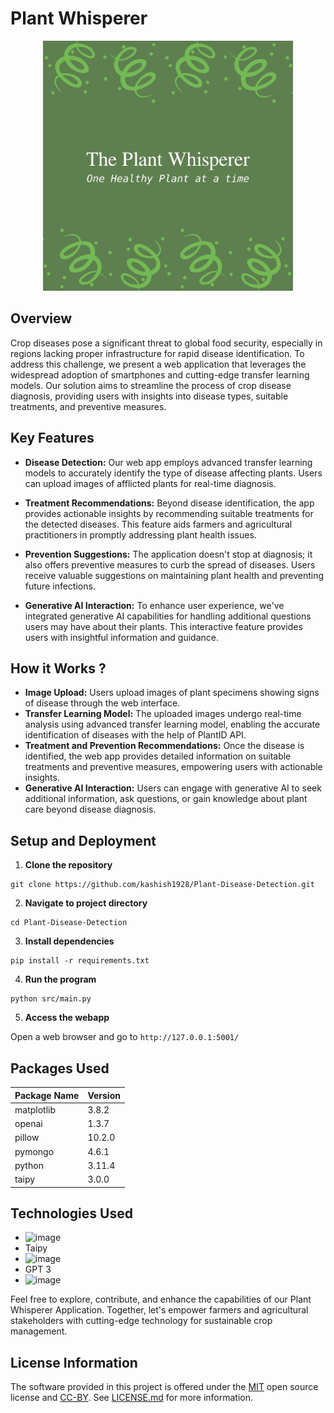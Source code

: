 # Plant Whisperer
<div style="text-align: center;">
  <img src="src/images/template.png" style="width: 400px; height: 400px; margin: 0 auto;" />
</div>


## Overview
Crop diseases pose a significant threat to global food security, especially in regions lacking proper infrastructure for rapid disease identification. To address this challenge, we present a web application that leverages the widespread adoption of smartphones and cutting-edge transfer learning models. Our solution aims to streamline the process of crop disease diagnosis, providing users with insights into disease types, suitable treatments, and preventive measures.

## Key Features
- **Disease Detection:** Our web app employs advanced transfer learning models to accurately identify the type of disease affecting plants. Users can upload images of afflicted plants for real-time diagnosis.

- **Treatment Recommendations:** Beyond disease identification, the app provides actionable insights by recommending suitable treatments for the detected diseases. This feature aids farmers and agricultural practitioners in promptly addressing plant health issues.

- **Prevention Suggestions:** The application doesn't stop at diagnosis; it also offers preventive measures to curb the spread of diseases. Users receive valuable suggestions on maintaining plant health and preventing future infections.

- **Generative AI Interaction:** To enhance user experience, we've integrated generative AI capabilities for handling additional questions users may have about their plants. This interactive feature provides users with insightful information and guidance.

## How it Works ?

- **Image Upload:** Users upload images of plant specimens showing signs of disease through the web interface.
- **Transfer Learning Model:** The uploaded images undergo real-time analysis using advanced transfer learning model, enabling the accurate identification of diseases with the help of PlantID API.
- **Treatment and Prevention Recommendations:** Once the disease is identified, the web app provides detailed information on suitable treatments and preventive measures, empowering users with actionable insights.
- **Generative AI Interaction:** Users can engage with generative AI to seek additional information, ask questions, or gain knowledge about plant care beyond disease diagnosis.

## Setup and Deployment
1. **Clone the repository**
  
```terminal
git clone https://github.com/kashish1928/Plant-Disease-Detection.git
```

2. **Navigate to project directory**

```terminal
cd Plant-Disease-Detection
```

3. **Install dependencies**

```terminal
pip install -r requirements.txt
```

4. **Run the program**

```terminal
python src/main.py
```

5. **Access the webapp**

Open a web browser and go to `http://127.0.0.1:5001/`

## Packages Used

|Package Name|Version|
|--------------|--------------|
|matplotlib|3.8.2|
|openai|1.3.7|
|pillow|10.2.0|
|pymongo|4.6.1|
|python|3.11.4|
|taipy|3.0.0|

## Technologies Used


- ![image](https://img.shields.io/badge/Python-FFD43B?style=for-the-badge&logo=python&logoColor=blue)
- Taipy
- ![image](https://img.shields.io/badge/GIT-E44C30?style=for-the-badge&logo=git&logoColor=white)
- GPT 3
- ![image](https://img.shields.io/badge/MongoDB-4EA94B?style=for-the-badge&logo=mongodb&logoColor=white)


Feel free to explore, contribute, and enhance the capabilities of our Plant Whisperer Application. Together, let's empower farmers and agricultural stakeholders with cutting-edge technology for sustainable crop management.

## License Information  
The software provided in this project is offered under the [MIT](https://opensource.org/license/mit/) open source license and [CC-BY](https://creativecommons.org/about/cclicenses/#:~:text=CC%20BY%3A%20This%20license%20allows,license%20allows%20for%20commercial%20use.). See [LICENSE.md](LICENSE.md) for more information.
